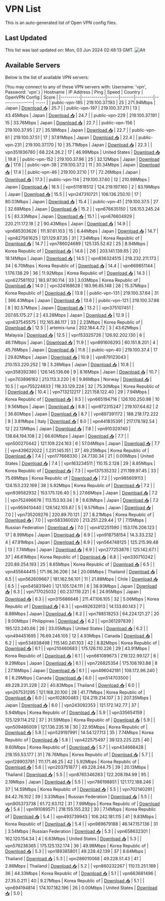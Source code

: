 # VPN List

This is an auto-generated list of Open VPN config files.

## Last Updated

This list was last updated on: Mon, 03 Jun 2024 02:48:13 GMT.
![Alt](https://repobeats.axiom.co/api/embed/186b98318ef1479477931607c1ad7d823f12451f.svg "Repobeats analytics image")

## Available Servers

Below is the list of available VPN servers:

(You may connect to any of these VPN servers with: Username: 'vpn', Password: 'vpn'.)
| Hostname | IP Address | Ping | Speed | Country | OpenVPN Config | Score |
|----------|------------|------|-------|---------|----------------| ----- |
| public-vpn-185 | 219.100.37.193 | 25 | 271.94Mbps | Japan | [Download 📥](./configs/server_0_JP.ovpn) | 25.7 |
| public-vpn-197 | 219.100.37.211 | 13 | 43.45Mbps | Japan | [Download 📥](./configs/server_1_JP.ovpn) | 24.7 |
| public-vpn-229 | 219.100.37.191 | 15 | 33.76Mbps | Japan | [Download 📥](./configs/server_2_JP.ovpn) | 22.7 |
| public-vpn-156 | 219.100.37.95 | 27 | 35.18Mbps | Japan | [Download 📥](./configs/server_3_JP.ovpn) | 22.7 |
| public-vpn-61 | 219.100.37.51 | 17 | 37.81Mbps | Japan | [Download 📥](./configs/server_4_JP.ovpn) | 22.4 |
| public-vpn-231 | 219.100.37.170 | 10 | 35.71Mbps | Japan | [Download 📥](./configs/server_5_JP.ovpn) | 22.3 |
| vpn351936780 | 68.224.26.2 | 17 | 46.99Mbps | United States | [Download 📥](./configs/server_6_US.ovpn) | 19.8 |
| public-vpn-152 | 219.100.37.96 | 25 | 32.12Mbps | Japan | [Download 📥](./configs/server_7_JP.ovpn) | 17.6 |
| public-vpn-38 | 219.100.37.2 | 11 | 30.34Mbps | Japan | [Download 📥](./configs/server_8_JP.ovpn) | 17.4 |
| public-vpn-46 | 219.100.37.10 | 17 | 72.26Mbps | Japan | [Download 📥](./configs/server_9_JP.ovpn) | 17.3 |
| public-vpn-114 | 219.100.37.60 | 12 | 210.98Mbps | Japan | [Download 📥](./configs/server_10_JP.ovpn) | 16.5 |
| vpn511818512 | 124.219.197.160 | 2 | 83.19Mbps | Japan | [Download 📥](./configs/server_11_JP.ovpn) | 15.5 |
| vpn247310721 | 106.136.250.10 | 17 | 80.03Mbps | Japan | [Download 📥](./configs/server_12_JP.ovpn) | 15.4 |
| public-vpn-41 | 219.100.37.5 | 27 | 32.68Mbps | Japan | [Download 📥](./configs/server_13_JP.ovpn) | 15.2 |
| vpn676635150 | 126.153.245.24 | 5 | 83.33Mbps | Japan | [Download 📥](./configs/server_14_JP.ovpn) | 15.1 |
| vpn676604929 | 220.211.172.18 | 2 | 90.43Mbps | Japan | [Download 📥](./configs/server_15_JP.ovpn) | 14.9 |
| vpn685303626 | 111.97.61.103 | 15 | 6.44Mbps | Japan | [Download 📥](./configs/server_16_JP.ovpn) | 14.7 |
| vpn827561625 | 121.129.87.35 | 31 | 7.34Mbps | Korea Republic of | [Download 📥](./configs/server_17_KR.ovpn) | 14.7 |
| vpn786024689 | 125.135.52.62 | 25 | 8.94Mbps | Korea Republic of | [Download 📥](./configs/server_18_KR.ovpn) | 14.6 |
| 2i6 | 203.141.139.65 | 20 | 18.14Mbps | Japan | [Download 📥](./configs/server_19_JP.ovpn) | 14.5 |
| vpn836324515 | 218.232.211.173 | 34 | 6.70Mbps | Korea Republic of | [Download 📥](./configs/server_20_KR.ovpn) | 14.4 |
| vpn669851144 | 1.176.138.29 | 36 | 11.92Mbps | Korea Republic of | [Download 📥](./configs/server_21_KR.ovpn) | 14.3 |
| vpn627581102 | 183.97.90.114 | 33 | 3.03Mbps | Korea Republic of | [Download 📥](./configs/server_22_KR.ovpn) | 14.0 |
| vpn324168628 | 183.96.65.148 | 28 | 15.37Mbps | Korea Republic of | [Download 📥](./configs/server_23_KR.ovpn) | 13.8 |
| public-vpn-131 | 219.100.37.64 | 31 | 366.43Mbps | Japan | [Download 📥](./configs/server_24_JP.ovpn) | 13.6 |
| public-vpn-121 | 219.100.37.88 | 8 | 92.57Mbps | Japan | [Download 📥](./configs/server_25_JP.ovpn) | 13.2 |
| vpn375107451 | 207.65.175.27 | 2 | 43.28Mbps | Japan | [Download 📥](./configs/server_26_JP.ovpn) | 12.9 |
| vpn637545575 | 112.165.86.117 | 33 | 2.23Mbps | Korea Republic of | [Download 📥](./configs/server_27_KR.ovpn) | 12.5 |
| artemis-luna | 202.184.4.72 | 3 | 43.62Mbps | Malaysia | [Download 📥](./configs/server_28_MY.ovpn) | 12.5 |
| vpn153325726 | 126.92.202.130 | 6 | 46.11Mbps | Japan | [Download 📥](./configs/server_29_JP.ovpn) | 11.9 |
| vpn891606293 | 60.151.8.201 | 4 | 45.76Mbps | Japan | [Download 📥](./configs/server_30_JP.ovpn) | 11.6 |
| public-vpn-40 | 219.100.37.4 | 17 | 29.82Mbps | Japan | [Download 📥](./configs/server_31_JP.ovpn) | 10.9 |
| vpn879123043 | 210.153.220.252 | 18 | 3.26Mbps | Japan | [Download 📥](./configs/server_32_JP.ovpn) | 10.8 |
| vpn358392380 | 126.145.136.66 | 9 | 8.16Mbps | Japan | [Download 📥](./configs/server_33_JP.ovpn) | 10.7 |
| vpn703896162 | 213.113.3.220 | 6 | 9.86Mbps | Norway | [Download 📥](./configs/server_34_NO.ovpn) | 10.5 |
| vpn755224833 | 118.33.129.224 | 32 | 75.30Mbps | Korea Republic of | [Download 📥](./configs/server_35_KR.ovpn) | 10.4 |
| vpn713212217 | 221.158.122.40 | 29 | 7.94Mbps | Korea Republic of | [Download 📥](./configs/server_36_KR.ovpn) | 9.5 |
| vpn665194716 | 126.100.250.98 | 10 | 9.56Mbps | Japan | [Download 📥](./configs/server_37_JP.ovpn) | 8.8 |
| vpn972315247 | 219.107.64.62 | 2 | 36.60Mbps | Japan | [Download 📥](./configs/server_38_JP.ovpn) | 8.7 |
| vpn897391172 | 188.218.172.222 | 9 | 3.81Mbps | Italy | [Download 📥](./configs/server_39_IT.ovpn) | 8.0 |
| vpn441835391 | 217.178.192.54 | 12 | 22.13Mbps | Japan | [Download 📥](./configs/server_40_JP.ovpn) | 7.8 |
| vpn910329740 | 138.64.194.108 | 2 | 66.60Mbps | Japan | [Download 📥](./configs/server_41_JP.ovpn) | 7.7 |
| vpn500270442 | 121.109.224.163 | 6 | 57.04Mbps | Japan | [Download 📥](./configs/server_42_JP.ovpn) | 7.7 |
| vpn439622022 | 1.231.145.151 | 37 | 49.25Mbps | Korea Republic of | [Download 📥](./configs/server_43_KR.ovpn) | 7.4 |
| vpn177668330 | 24.7.130.34 | 21 | 0.00Mbps | United States | [Download 📥](./configs/server_44_US.ovpn) | 7.4 |
| vpn163234511 | 110.15.2.128 | 29 | 8.85Mbps | Korea Republic of | [Download 📥](./configs/server_45_KR.ovpn) | 7.3 |
| vpn137535232 | 211.199.97.45 | 33 | 75.69Mbps | Korea Republic of | [Download 📥](./configs/server_46_KR.ovpn) | 7.2 |
| vpn985609113 | 124.153.232.169 | 38 | 5.92Mbps | Korea Republic of | [Download 📥](./configs/server_47_KR.ovpn) | 7.2 |
| vpn939582932 | 153.175.126.40 | 5 | 27.66Mbps | Japan | [Download 📥](./configs/server_48_JP.ovpn) | 7.2 |
| vpn752496678 | 113.153.93.34 | 9 | 8.63Mbps | Japan | [Download 📥](./configs/server_49_JP.ovpn) | 7.2 |
| vpn959410440 | 126.142.105.87 | 5 | 9.57Mbps | Japan | [Download 📥](./configs/server_50_JP.ovpn) | 7.0 |
| vpn735209276 | 220.89.70.121 | 27 | 8.21Mbps | Korea Republic of | [Download 📥](./configs/server_51_KR.ovpn) | 7.0 |
| vpn583360020 | 213.251.229.44 | 17 | 7.15Mbps | Russian Federation | [Download 📥](./configs/server_52_RU.ovpn) | 7.0 |
| vpn412251590 | 153.176.206.123 | 17 | 8.99Mbps | Japan | [Download 📥](./configs/server_53_JP.ovpn) | 6.9 |
| vpn918758154 | 14.3.33.232 | 4 | 47.91Mbps | Japan | [Download 📥](./configs/server_54_JP.ovpn) | 6.9 |
| vpn564748125 | 125.215.99.48 | 13 | 7.74Mbps | Japan | [Download 📥](./configs/server_55_JP.ovpn) | 6.9 |
| vpn277253876 | 125.142.67.1 | 37 | 46.61Mbps | Korea Republic of | [Download 📥](./configs/server_56_KR.ovpn) | 6.8 |
| vpn330710242 | 220.89.254.193 | 25 | 8.65Mbps | Korea Republic of | [Download 📥](./configs/server_57_KR.ovpn) | 6.5 |
| vpn455644415 | 171.96.36.206 | 34 | 20.06Mbps | Thailand | [Download 📥](./configs/server_58_TH.ovpn) | 6.5 |
| vpn562609667 | 181.162.56.101 | 11 | 21.88Mbps | Chile | [Download 📥](./configs/server_59_CL.ovpn) | 6.5 |
| vpn545831940 | 121.105.124.111 | 6 | 38.93Mbps | Japan | [Download 📥](./configs/server_60_JP.ovpn) | 6.3 |
| vpn717025032 | 60.237.119.221 | 6 | 24.95Mbps | Japan | [Download 📥](./configs/server_61_JP.ovpn) | 6.3 |
| vpn315686646 | 211.47.106.105 | 32 | 5.06Mbps | Korea Republic of | [Download 📥](./configs/server_62_KR.ovpn) | 6.3 |
| vpn492632913 | 14.133.60.143 | 7 | 8.88Mbps | Japan | [Download 📥](./configs/server_63_JP.ovpn) | 6.2 |
| vpn788518253 | 64.224.121.27 | 20 | 9.00Mbps | Philippines | [Download 📥](./configs/server_64_PH.ovpn) | 6.2 |
| vpn361297839 | 195.123.240.66 | 26 | 33.05Mbps | United States | [Download 📥](./configs/server_65_US.ovpn) | 6.2 |
| vpn494451695 | 76.69.246.105 | 12 | 4.93Mbps | Canada | [Download 📥](./configs/server_66_CA.ovpn) | 6.2 |
| vpn534938498 | 115.140.241.103 | 42 | 8.82Mbps | Korea Republic of | [Download 📥](./configs/server_67_KR.ovpn) | 6.1 |
| vpn210460683 | 175.126.110.226 | 29 | 43.91Mbps | Korea Republic of | [Download 📥](./configs/server_68_KR.ovpn) | 6.1 |
| vpn661089673 | 219.122.99.127 | 6 | 9.29Mbps | Japan | [Download 📥](./configs/server_69_JP.ovpn) | 6.1 |
| vpn726825354 | 175.108.193.88 | 8 | 27.18Mbps | Japan | [Download 📥](./configs/server_70_JP.ovpn) | 6.1 |
| vpn496042181 | 108.172.96.240 | 6 | 6.29Mbps | Canada | [Download 📥](./configs/server_71_CA.ovpn) | 6.0 |
| vpn514703500 | 49.228.231.228 | 22 | 40.83Mbps | Thailand | [Download 📥](./configs/server_72_TH.ovpn) | 6.0 |
| vpn267531295 | 121.168.20.100 | 28 | 41.77Mbps | Korea Republic of | [Download 📥](./configs/server_73_KR.ovpn) | 6.0 |
| vpn102800483 | 124.219.214.107 | 3 | 207.35Mbps | Japan | [Download 📥](./configs/server_74_JP.ovpn) | 6.0 |
| vpn243092353 | 121.172.142.77 | 37 | 5.94Mbps | Korea Republic of | [Download 📥](./configs/server_75_KR.ovpn) | 5.9 |
| vpn335654159 | 125.129.114.212 | 37 | 31.59Mbps | Korea Republic of | [Download 📥](./configs/server_76_KR.ovpn) | 5.9 |
| vpn509486009 | 121.136.235.18 | 30 | 22.95Mbps | Korea Republic of | [Download 📥](./configs/server_77_KR.ovpn) | 5.8 |
| vpn529197991 | 14.54.127.113 | 35 | 7.74Mbps | Korea Republic of | [Download 📥](./configs/server_78_KR.ovpn) | 5.8 |
| vpn422575497 | 39.123.225.225 | 40 | 9.60Mbps | Korea Republic of | [Download 📥](./configs/server_79_KR.ovpn) | 5.7 |
| vpn434668428 | 218.155.53.177 | 31 | 78.76Mbps | Korea Republic of | [Download 📥](./configs/server_80_KR.ovpn) | 5.7 |
| vpn128903781 | 111.171.46.25 | 42 | 5.92Mbps | Korea Republic of | [Download 📥](./configs/server_81_KR.ovpn) | 5.6 |
| vpn203751877 | 49.228.244.75 | 39 | 20.13Mbps | Thailand | [Download 📥](./configs/server_82_TH.ovpn) | 5.5 |
| vpn8765346283 | 122.208.194.99 | 95 | 2.19Mbps | Japan | [Download 📥](./configs/server_83_JP.ovpn) | 5.5 |
| vpn786198851 | 121.172.188.246 | 37 | 14.59Mbps | Korea Republic of | [Download 📥](./configs/server_84_KR.ovpn) | 5.5 |
| vpn702140291 | 84.42.76.102 | 39 | 3.33Mbps | Russian Federation | [Download 📥](./configs/server_85_RU.ovpn) | 5.5 |
| vpn905373738 | 61.72.63.112 | 31 | 7.99Mbps | Korea Republic of | [Download 📥](./configs/server_86_KR.ovpn) | 5.4 |
| vpn191089571 | 218.155.155.232 | 30 | 7.14Mbps | Korea Republic of | [Download 📥](./configs/server_87_KR.ovpn) | 5.4 |
| vpn493739943 | 106.242.181.115 | 41 | 9.83Mbps | Korea Republic of | [Download 📥](./configs/server_88_KR.ovpn) | 5.4 |
| vpn989679188 | 46.147.157.136 | 31 | 3.54Mbps | Russian Federation | [Download 📥](./configs/server_89_RU.ovpn) | 5.3 |
| vpn658632301 | 162.120.154.34 | 4 | 6.63Mbps | United States | [Download 📥](./configs/server_90_US.ovpn) | 5.3 |
| vpn576236365 | 175.125.132.174 | 36 | 49.98Mbps | Korea Republic of | [Download 📥](./configs/server_91_KR.ovpn) | 5.3 |
| vpn189385801 | 49.228.42.139 | 37 | 8.64Mbps | Thailand | [Download 📥](./configs/server_92_TH.ovpn) | 5.3 |
| vpn286010068 | 49.228.51.43 | 41 | 2.86Mbps | Thailand | [Download 📥](./configs/server_93_TH.ovpn) | 5.2 |
| vpn860232267 | 110.13.251.189 | 36 | 44.33Mbps | Korea Republic of | [Download 📥](./configs/server_94_KR.ovpn) | 5.1 |
| vpn663681496 | 27.35.0.211 | 40 | 9.27Mbps | Korea Republic of | [Download 📥](./configs/server_95_KR.ovpn) | 5.1 |
| vpn694194814 | 174.107.182.196 | 26 | 0.00Mbps | United States | [Download 📥](./configs/server_96_US.ovpn) | 5.0 |
